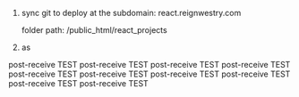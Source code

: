 1) sync git to deploy at the subdomain: 
    react.reignwestry.com

    folder path: /public_html/react_projects
2) as

post-receive TEST
post-receive TEST
post-receive TEST
post-receive TEST
post-receive TEST
post-receive TEST
post-receive TEST
post-receive TEST
post-receive TEST
post-receive TEST

